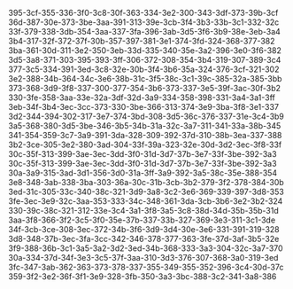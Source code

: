 395-3cf-355-336-3f0-3c8-30f-363-334-3e2-300-343-3df-373-39b-3cf
36d-387-30e-373-3be-3aa-391-313-39e-3cb-3f4-3b3-33b-3c1-332-32c
33f-379-338-3db-354-3aa-337-3fa-396-3ab-3d5-3f6-3b9-38e-3eb-3a4
3b4-317-32f-372-37f-30b-357-397-381-3e1-374-3fd-324-368-377-382
3ba-361-30d-311-3e2-350-3eb-33d-335-340-35e-3a2-396-3e0-3f6-382
3d5-3a8-371-303-395-393-3ff-306-372-308-354-3b4-319-307-389-3c4
377-3c5-334-391-3ed-3c8-32e-30b-3f4-3b6-35a-324-376-3cf-321-302
3e2-388-34b-364-34c-3e6-38b-31c-3f5-38c-3c1-39c-385-32a-385-3bb
373-368-3d9-3f8-337-300-377-354-3b6-373-337-3e5-39f-3ac-30f-3b2
330-3fe-358-3aa-33e-32a-3df-32d-3a9-334-358-398-331-3a4-3a1-3ff
3eb-34f-3b4-3ec-3cc-373-330-3be-366-313-374-3e9-3ba-3f8-3e1-337
3d2-344-394-302-317-3e7-374-3bd-308-3d5-36c-376-337-31e-3c4-3b9
3a5-368-380-3d5-3be-346-3b5-34b-31a-32c-3a7-311-341-33a-38b-345
341-354-359-3c7-3a9-391-3da-328-309-392-37d-310-38b-3ea-337-388
3b2-3ce-305-3e2-380-3ad-304-33f-39a-323-32e-30d-3d2-3ec-3f8-33f
30c-35f-313-399-3ae-3ec-3dd-3f0-31d-3d7-37b-3e7-33f-3be-392-3a3
30c-35f-313-399-3ae-3ec-3dd-3f0-31d-3d7-37b-3e7-33f-3be-392-3a3
30a-3a9-315-3ad-3d1-356-3d0-31a-3ff-3a9-392-3a5-38c-35e-388-354
3e8-348-3ab-338-3ba-303-36a-30c-31b-3cb-3b2-379-3f2-378-384-30b
3ed-31c-305-33c-340-38c-321-3d9-3a8-3c2-3e6-369-339-397-3d8-353
3fe-3ec-3e9-32c-3aa-353-333-34c-348-361-3da-3cb-3b6-3e2-3b2-324
330-39c-38c-321-312-33e-3c4-3a1-3f8-3a5-3c8-38d-34d-35b-35b-31d
3aa-3f8-366-3f2-3c5-3f0-35e-37b-337-33b-327-369-3e3-311-3c1-3de
34f-3cb-3ce-308-3ec-372-34b-3f6-3d9-3d4-30e-3e6-331-391-319-328
3d8-348-37b-3ec-3fa-3cc-342-346-378-377-363-3fe-37d-3af-3b5-32e
3f9-388-36b-3c1-3a5-3a2-3d2-3ed-34b-368-333-3a3-304-32c-3a7-370
30a-334-37d-34f-3e3-3c5-37f-3aa-310-3d3-376-307-368-3a0-319-3ed
3fc-347-3ab-362-363-373-378-337-355-349-355-352-396-3c4-30d-37c
359-3f2-3e2-36f-3f1-3e9-328-3fb-350-3a3-3bc-388-3c2-341-3a8-386

